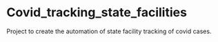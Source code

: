 # Covid_tracking_state_facilities
Project to create the automation of state facility tracking of covid cases.
